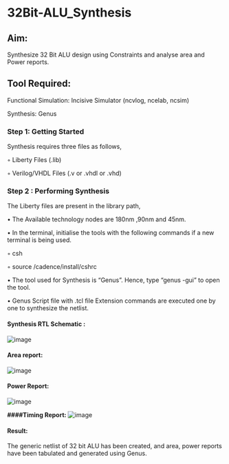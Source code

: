 # 32Bit-ALU_Synthesis

## Aim:

Synthesize 32 Bit ALU design using Constraints and analyse area and Power reports.

## Tool Required:

Functional Simulation: Incisive Simulator (ncvlog, ncelab, ncsim)

Synthesis: Genus

### Step 1: Getting Started

Synthesis requires three files as follows,

◦ Liberty Files (.lib)

◦ Verilog/VHDL Files (.v or .vhdl or .vhd)

### Step 2 : Performing Synthesis

The Liberty files are present in the library path,

• The Available technology nodes are 180nm ,90nm and 45nm.

• In the terminal, initialise the tools with the following commands if a new terminal is being
used.

◦ csh

◦ source /cadence/install/cshrc

• The tool used for Synthesis is “Genus”. Hence, type “genus -gui” to open the tool.

• Genus Script file with .tcl file Extension commands are executed one by one to synthesize the netlist.

#### Synthesis RTL Schematic :
![image](https://github.com/user-attachments/assets/355d8a1e-5977-4a13-abe4-783f99ade253)


#### Area report:
![image](https://github.com/user-attachments/assets/199e0cd7-5683-47d6-bb76-0035a404578c)


#### Power Report:
![image](https://github.com/user-attachments/assets/88e9e4fc-2b13-4ac6-99ba-0bb4a9232944)

**####Timing Report:**
![image](https://github.com/user-attachments/assets/09a7370e-bf03-49d8-9e32-5d2a9dce1ddf)

#### Result: 

The generic netlist of 32 bit ALU  has been created, and area, power reports have been tabulated and generated using Genus.
